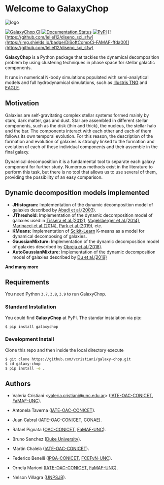 # Welcome to **GalaxyChop**

![logo](https://github.com/vcristiani/galaxy-chop/raw/master/docs/source/_static/galaxychop_logo_wb.png)


<!-- BODY -->

[![GalaxyChop CI](https://github.com/vcristiani/galaxy-chop/actions/workflows/CI.yml/badge.svg)](https://github.com/vcristiani/galaxy-chop/actions/workflows/CI.yml)
[![Documentation Status](https://readthedocs.org/projects/galaxy-chop/badge/?version=latest)](https://galaxy-chop.readthedocs.io/en/latest/?badge=latest)
[![PyPI](https://img.shields.io/pypi/v/galaxychop)](https://pypi.org/project/galaxychop/)
[![https://github.com/leliel12/diseno_sci_sfw](https://img.shields.io/badge/DiSoftCompCi-FAMAF-ffda00)](https://github.com/leliel12/diseno_sci_sfw)


**GalaxyChop**  is a Python package that tackles the dynamical decomposition problem by using clustering techniques in phase space for stellar galactic components.

It runs in numerical N-body simulations populated with semi-analytical models and full hydrodynamical simulations, such as [Illustris TNG](https://www.tng-project.org/) and [EAGLE](http://icc.dur.ac.uk/Eagle/).

## Motivation

 Galaxies are self-gravitating complex stellar systems formed mainly by stars, dark matter, gas and dust. Star are assembled in different stellar components, such as the disk (thin and thick), the nucleus, the stellar halo and the bar. The components interact with each other and each of them follows its own temporal evolution. For this reason, the description of the formation and evolution  of  galaxies  is  strongly  linked  to  the  formation and evolution of each of these individual components and their assemble in the final galaxy.

 Dynamical decomposition it is a fundamental tool to separate each galaxy component for further study. Numerous methods exist in the literature to perform this task, but there is no tool that allows us to use several of them, providing the possibility of an easy comparison.


## Dynamic decomposition models implemented
- **JHistogram:** Implementation of the dynamic decomposition model of galaxies described by [Abadi et al.(2003)](https://ui.adsabs.harvard.edu/abs/2003ApJ...597...21Aabstract).
- **JThreshold:** Implementation of the dynamic decomposition model of galaxies used in [Tissera et al.(2012)](https://ui.adsabs.harvard.edu/abs/2012MNRAS.420..255T/abstract), [Vogelsberger et al.(2014)](https://ui.adsabs.harvard.edu/abs/2014MNRAS.444.1518V/abstract), [Marinacci et al.(2014)](https://ui.adsabs.harvard.edu/abs/2014MNRAS.437.1750M/abstract), [Park et al.(2019)](https://ui.adsabs.harvard.edu/abs/2019ApJ...883...25P/abstract), etc.
- **KMeans:** Implementation of [Scikit-Learn](https://scikit-learn.org/stable/about.html#citing-scikit-learn) K-means as a model for dynamical decomposing of galaxies.
- **GaussianMixture:** Implementation of the dynamic decomposition model of galaxies described by [Obreja et al.(2018)](https://ui.adsabs.harvard.edu/abs/2018MNRAS.477.4915O/abstract).
- **AutoGaussianMixture:** Implementation of the  dynamic decomposition model of galaxies described by [Du et al.(2019)](https://ui.adsabs.harvard.edu/abs/2019ApJ...884..129D/abstract)

**And many more**

## Requirements

You need Python `3.7`, `3.8`, `3.9` to run GalaxyChop.

### Standard Installation

You could find **GalaxyChop** at PyPI. The standar instalation via pip:

```bash
$ pip install galaxychop
```

### Development Install

Clone this repo and then inside the local directory execute

```bash
$ git clone https://github.com/vcristiani/galaxy-chop.git
$ cd galaxy-chop
$ pip install -e .
```

## Authors
- Valeria Cristiani <[valeria.cristiani@unc.edu.ar](valeria.cristiani@unc.edu.ar)> ([IATE-OAC-CONICET][], [FaMAF-UNC][]).
- Antonela Taverna ([IATE-OAC-CONICET][]).
- Juan Cabral ([IATE-OAC-CONICET][], [CONAE][]).
- Rafael Pignata ([OAC-CONICET][], [FaMAF-UNC][]).
- Bruno Sanchez ([Duke University][]).
- Martin Chalela ([IATE-OAC-CONICET][]).
- Federico Benelli ([IPQA-CONICET][], [FCEFyN-UNC][]).
- Ornela Marioni ([IATE-OAC-CONICET][], [FaMAF-UNC][]).
- Nelson Villagra ([UNPSJB]).



  [IATE-OAC-CONICET]: http://iate.oac.uncor.edu/
  [OAC-CONICET]: https://oac.unc.edu.ar/
  [FaMAF-UNC]: https://www.famaf.unc.edu.ar/
  [CONAE]: https://www.argentina.gob.ar/ciencia/conae
  [Duke University]: https://duke.edu/
  [IPQA-CONICET]: https://ipqa.unc.edu.ar/en/
  [FCEFyN-UNC]: https://fcefyn.unc.edu.ar/
  [UNPSJB]: http://www.ing.unp.edu.ar/